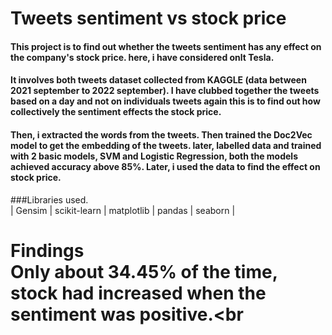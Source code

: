 # Tweets sentiment vs stock price
#### This project is to find out whether the tweets sentiment has any effect on the company's stock price. here, i have considered onlt Tesla.
#### It involves both tweets dataset collected from **KAGGLE** (data between **2021 september to 2022 september**). I have clubbed together the tweets based on a day and not on individuals tweets again this is to find out how collectively the sentiment effects the stock price.
#### Then, i extracted the words from the tweets. Then trained the __Doc2Vec__ model to get the embedding of the tweets. later, labelled data and trained with 2 basic models, SVM and Logistic Regression, both the models achieved accuracy above 85%. Later, i used the data to find the effect on stock price.
###Libraries used.<br>| Gensim | scikit-learn | matplotlib | pandas | seaborn |
# **Findings**<br>Only about 34.45% of the time, stock had increased when the sentiment was positive.<br

